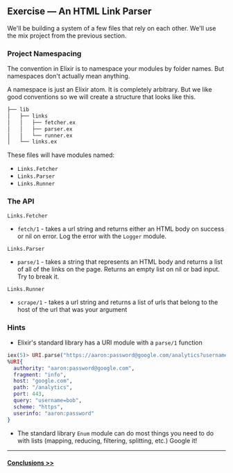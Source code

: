 ## Exercise — An HTML Link Parser

We'll be building a system of a few files that rely on each other. We'll use the mix project from the previous section.

### Project Namespacing

The convention in Elixir is to namespace your modules by folder names. But namespaces don't actually mean anything.

A namespace is just an Elixir atom. It is completely arbitrary. But we like good conventions so we will create a structure that looks like this.

```bash
├── lib
│   ├── links
│   │   ├── fetcher.ex
│   │   ├── parser.ex
│   │   └── runner.ex
│   └── links.ex
```

These files will have modules named:

- `Links.Fetcher`
- `Links.Parser`
- `Links.Runner`

### The API

`Links.Fetcher`

- `fetch/1` - takes a url string and returns either an HTML body on success or nil on error. Log the error with the `Logger` module.

`Links.Parser`

- `parse/1` - takes a string that represents an HTML body and returns a list of all of the links on the page. Returns an empty list on nil or bad input. Try to break it.

`Links.Runner`

- `scrape/1` - takes a url string and returns a list of urls that belong to the host of the url that was your argument

### Hints

- Elixir's standard library has a URI module with a `parse/1` function

```elixir
iex(5)> URI.parse("https://aaron:password@google.com/analytics?username=bob#info")
%URI{
  authority: "aaron:password@google.com",
  fragment: "info",
  host: "google.com",
  path: "/analytics",
  port: 443,
  query: "username=bob",
  scheme: "https",
  userinfo: "aaron:password"
}
```

- The standard library `Enum` module can do most things you need to do with lists (mapping, reducing, filtering, splitting, etc.) Google it!

---

#### [Conclusions >>](./conclusions.md)
